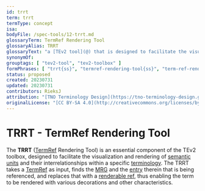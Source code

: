 ```yaml
---
id: trrt
term: trrt
termType: concept
isa:
bodyFile: /spec-tools/12-trrt.md
glossaryTerm: TermRef Rendering Tool
glossaryAlias: TRRT
glossaryText: "a [TEv2 tool](@) that is designed to facilitate the visualization and rendering of [TermRefs](@)."
synonymOf:
grouptags: [ "tev2-tool", "tev2-toolbox" ]
formPhrases: [ "trrt{ss}", "termref-rendering-tool{ss}", "term-ref-rendering-tool{ss}" ]
status: proposed
created: 20230731
updated: 20230731
contributors: RieksJ
attribution: "[TNO Terminology Design](https://tno-terminology-design.github.io/tev2-specifications/docs)"
originalLicense: "[CC BY-SA 4.0](http://creativecommons.org/licenses/by-sa/4.0/?ref=chooser-v1)"
---
```


# TRRT - TermRef Rendering Tool

The **TRRT** ([TermRef](@) Rendering Tool) is an essential component of the TEv2 toolbox, designed to facilitate the visualization and rendering of [semantic units](@) and their interrelationships within a specific [terminology](@). The TRRT takes a [TermRef](@) as input, finds the [MRG](@) and the [entry](mrg-entry@) therein that is being referenced, and replaces that with a [renderable ref](@), thus enabling the term to be rendered with various decorations and other characteristics.
